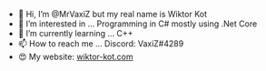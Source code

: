 - 👋 Hi, I’m @MrVaxiZ but my real name is Wiktor Kot                        
- 👀 I’m interested in ... Programming in C# mostly using .Net Core
- 🌱 I’m currently learning ... C++
- 📫 How to reach me ... Discord: VaxiZ#4289 
- :heart_eyes: My website: [wiktor-kot.com](https://wiktor-kot.com/) 
 
